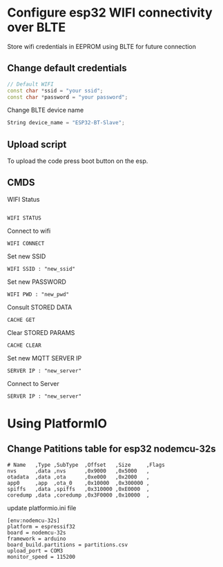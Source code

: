 # Configure esp32 WIFI connectivity over BLTE

Store wifi credentials in EEPROM using BLTE for future connection

## Change default credentials
```cpp
// Default WIFI
const char *ssid = "your ssid";
const char *password = "your password";
```
Change BLTE device name
```cpp
String device_name = "ESP32-BT-Slave";
```

## Upload script
To upload the code press boot button on the esp.

## CMDS

WIFI Status
```

WIFI STATUS
```

Connect to wifi
```
WIFI CONNECT
```

Set new SSID
```
WIFI SSID : "new_ssid"
```

Set new PASSWORD
```
WIFI PWD : "new_pwd"
```

Consult STORED DATA
```
CACHE GET
```

Clear STORED PARAMS
```
CACHE CLEAR
```

Set new MQTT SERVER IP
```
SERVER IP : "new_server"
```

Connect to Server
```
SERVER IP : "new_server"
```

# Using PlatformIO

## Change Patitions table for esp32 nodemcu-32s
```
# Name   ,Type ,SubType  ,Offset   ,Size     ,Flags
nvs      ,data ,nvs      ,0x9000   ,0x5000   ,
otadata  ,data ,ota      ,0xe000   ,0x2000   ,
app0     ,app  ,ota_0    ,0x10000  ,0x300000 ,
spiffs   ,data ,spiffs   ,0x310000 ,0xE0000  ,
coredump ,data ,coredump ,0x3F0000 ,0x10000  ,
```
update platformio.ini file
```
[env:nodemcu-32s]
platform = espressif32
board = nodemcu-32s
framework = arduino
board_build.partitions = partitions.csv
upload_port = COM3
monitor_speed = 115200
```

